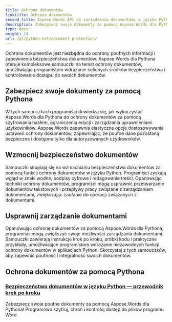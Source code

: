 ```yaml
---
title: Ochrona dokumentów
linktitle: Ochrona dokumentów
second_title: Aspose.Words API do zarządzania dokumentami w języku Python
description: Zabezpiecz swoje dokumenty za pomocą Aspose.Words dla Pythona! Wdrażaj szyfrowanie haseł, uprawnienia użytkowników i podpisy cyfrowe, aby zapewnić solidną ochronę dokumentów.
type: docs
weight: 14
url: /pl/python-net/document-protection/
---
```

Ochrona dokumentów jest niezbędna do ochrony poufnych informacji i zapewnienia bezpieczeństwa dokumentów. Aspose.Words dla Pythona oferuje kompleksowe samouczki na temat ochrony dokumentów, umożliwiając programistom wdrażanie solidnych środków bezpieczeństwa i kontrolowanie dostępu do swoich dokumentów.

## Zabezpiecz swoje dokumenty za pomocą Pythona

W tych samouczkach programiści dowiedzą się, jak wykorzystać Aspose.Words dla Pythona do ochrony dokumentów za pomocą szyfrowania hasłem, ograniczenia edycji i zarządzania uprawnieniami użytkowników. Aspose.Words zapewnia elastyczne opcje dostosowywania ustawień ochrony dokumentów, zapewniając, że poufne dane pozostaną bezpieczne i dostępne tylko dla autoryzowanych użytkowników.

## Wzmocnij bezpieczeństwo dokumentów

Samouczki skupiają się na wzmacnianiu bezpieczeństwa dokumentów za pomocą funkcji ochrony dokumentów w języku Python. Programiści zyskają wgląd w znaki wodne, podpisy cyfrowe i redagowanie treści. Opanowując techniki ochrony dokumentów, programiści mogą usprawnić przetwarzanie dokumentów tekstowych i przepływy pracy związane z zarządzaniem dokumentami, zwiększając zaufanie do operacji związanych z dokumentami.

## Usprawnij zarządzanie dokumentami

Opanowując ochronę dokumentów za pomocą Aspose.Words dla Pythona, programiści mogą zwiększyć swoje możliwości zarządzania dokumentami. Samouczki zawierają instrukcje krok po kroku, próbki kodu i praktyczne przykłady, umożliwiające programistom wdrażanie niezawodnych funkcji ochrony dokumentów w aplikacjach Python. Skorzystaj z tych samouczków, aby zapewnić poufność i integralność swoich dokumentów.

## Ochrona dokumentów za pomocą Pythona
### [Bezpieczeństwo dokumentów w języku Python — przewodnik krok po kroku](./document-security-python/)
Zabezpiecz swoje poufne dokumenty za pomocą Aspose.Words dla Pythona! Programowo szyfruj, chroń i kontroluj dostęp do plików programu Word.